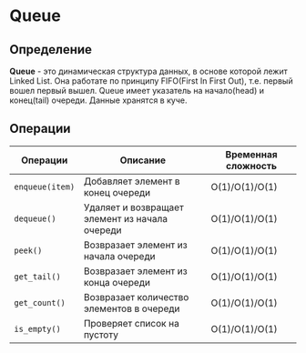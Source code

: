 # Queue

## Определение
**Queue** - это динамическая структура данных, в основе которой лежит Linked List. 
Она работате по принципу FIFO(First In First Out), т.е. первый вошел первый вышел. 
Queue имеет указатель на начало(head) и конец(tail) очереди. Данные хранятся в куче. 

## Операции
| Операции               | Описание                                       | Временная сложность   |
|------------------------|------------------------------------------------|-----------------------|
| ```enqueue(item)```    | Добавляет элемент в конец очереди              | O(1)/O(1)/O(1)        |
| ```dequeue()```        | Удаляет и возвращает элемент из начала очереди | O(1)/O(1)/O(1)        |
| ```peek()```           | Возвразает элемент из начала очереди           | O(1)/O(1)/O(1)        |
| ```get_tail()```       | Возвразает элемент из конца очереди            | O(1)/O(1)/O(1)        |
| ```get_count()```      | Возвразает количество элементов в очереди      | O(1)/O(1)/O(1)        |
| ```is_empty()```       | Проверяет список на пустоту                    | O(1)/O(1)/O(1)        |
